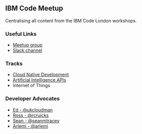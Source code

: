 ## IBM Code Meetup

Centralising all content from the IBM Code London workshops.

### Useful Links

- [Meetup group](https://www.meetup.com/IBM-Code-London/ "Meetup landing page")
- [Slack channel](http://ibm.biz/slack-code-ldn "Slack channel")

### Tracks

- [Cloud Native Development](https://github.com/edshee/CNDWorkshops)
- [Artificial Intelligence APIs](https://github.com/arlemi/AI_APIs_Workshops)
- Internet of Things

### Developer Advocates

- [Ed - @ukcloudman](https://twitter.com/ukcloudman)
- [Ross - @rcruicks](https://twitter.com/rcruicks)
- [Sean - @seanmtracey](https://twitter.com/seanmtracey)
- [Arlemi - @arlemi](https://twitter.com/arlemi)
